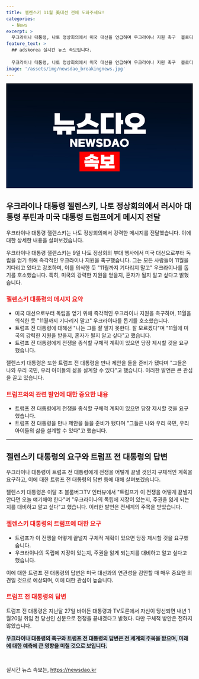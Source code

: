 ```yaml
---
title: 젤렌스키 11월 美대선 전에 도와주세요!
categories:
  - News
excerpt: >
  우크라이나 대통령, 나토 정상회의에서 미국 대선을 언급하며 우크라이나 지원 촉구  볼로디미르 젤렌스키 우크라이나 대통령이 나토 정상회의 부대 행사에서 미국 대선을 염두에 두고 미국과 나토에 우크라이나 지원을 촉구했다. 또한 재집권을 노리는 트럼프 전 대통령과의 만남에 관해 묘사하며, 트럼프가 당선되면 어떻게 할지에 대한 우려를 표명했다. 또한 트럼프와의 전쟁 종식 제안에 대한 요구를 강조했다.
feature_text: >
  ## adskorea 실시간 뉴스 속보입니다.

  우크라이나 대통령, 나토 정상회의에서 미국 대선을 언급하며 우크라이나 지원 촉구  볼로디미르 젤렌스키 우크라이나 대통령이 나토 정상회의 부대 행사에서 미국 대선을 염두에 두고 미국과 나토에 우크라이나 지원을 촉구했다. 또한 재집권을 노리는 트럼프 전 대통령과의 만남에 관해 묘사하며, 트럼프가 당선되면 어떻게 할지에 대한 우려를 표명했다. 또한 트럼프와의 전쟁 종식 제안에 대한 요구를 강조했다.
image: '/assets/img/newsdao_breakingnews.jpg'
---
```


<p><img src="/assets/img/newsdao_breakingnews.jpg" alt="adskorea 속보" /></p>

<h2 data-ke-size="size26">우크라이나 대통령 젤렌스키, 나토 정상회의에서 러시아 대통령 푸틴과 미국 대통령 트럼프에게 메시지 전달</h2>

<p data-ke-size="size16">우크라이나 대통령 젤렌스키는 나토 정상회의에서 강력한 메시지를 전달했습니다. 이에 대한 상세한 내용을 살펴보겠습니다.</p>

<p data-ke-size="size16">우크라이나 대통령 젤렌스키는 9일 나토 정상회의 부대 행사에서 미국 대선으로부터 독립을 얻기 위해 즉각적인 우크라이나 지원을 촉구했습니다. 그는 모든 사람들이 11월을 기다리고 있다고 강조하며, 이를 의식한 듯 "11월까지 기다리지 말고" 우크라이나를 돕기를 호소했습니다. 특히, 미국의 강력한 지원을 얻을지, 혼자가 될지 알고 싶다고 밝혔습니다. </p>

<h3 data-ke-size="size24"><b><span style="color: #ee2323;">젤렌스키 대통령의 메시지 요약</span></b></h3>

<ul>
  <li>미국 대선으로부터 독립을 얻기 위해 즉각적인 우크라이나 지원을 촉구하며, 11월을 의식한 듯 "11월까지 기다리지 말고" 우크라이나를 돕기를 호소했습니다.</li>
  <li>트럼프 전 대통령에 대해선 "나는 그를 잘 알지 못한다. 잘 모르겠다"며 "11월에 미국의 강력한 지원을 받을지, 혼자가 될지 알고 싶다"고 했습니다.</li>
  <li>트럼프 전 대통령에게 전쟁을 종식할 구체적 계획이 있으면 당장 제시할 것을 요구했습니다.</li>
</ul>

<p data-ke-size="size16">젤렌스키 대통령은 또한 트럼프 전 대통령을 만나 제안을 들을 준비가 됐다며 "그들은 나와 우리 국민, 우리 아이들의 삶을 설계할 수 있다"고 했습니다. 이러한 발언은 큰 관심을 끌고 있습니다.</p>

<h3 data-ke-size="size24"><b><span style="color: #ee2323;">트럼프와의 관련 발언에 대한 중요한 내용</span></b></h3>

<ul>
  <li>트럼프 전 대통령에게 전쟁을 종식할 구체적 계획이 있으면 당장 제시할 것을 요구했습니다.</li>
  <li>트럼프 전 대통령을 만나 제안을 들을 준비가 됐다며 "그들은 나와 우리 국민, 우리 아이들의 삶을 설계할 수 있다"고 했습니다.</li>
</ul>

<hr>

<h2 data-ke-size="size26">젤렌스키 대통령의 요구와 트럼프 전 대통령의 답변</h2>

<p data-ke-size="size16">우크라이나 대통령이 트럼프 전 대통령에게 전쟁을 어떻게 끝낼 것인지 구체적인 계획을 요구하고, 이에 대한 트럼프 전 대통령의 답변 등에 대해 살펴보겠습니다.</p>

<p data-ke-size="size16">젤렌스키 대통령은 이달 초 블룸버그TV 인터뷰에서 "트럼프가 이 전쟁을 어떻게 끝낼지 안다면 오늘 얘기해야 한다"며 "우크라이나의 독립에 지장이 있는지, 주권을 잃게 되는지를 대비하고 알고 싶다"고 했습니다. 이러한 발언은 전세계의 주목을 받았습니다.</p>

<h3 data-ke-size="size24"><b><span style="color: #ee2323;">젤렌스키 대통령의 트럼프에 대한 요구</span></b></h3>

<ul>
  <li>트럼프가 이 전쟁을 어떻게 끝낼지 구체적 계획이 있으면 당장 제시할 것을 요구했습니다.</li>
  <li>우크라이나의 독립에 지장이 있는지, 주권을 잃게 되는지를 대비하고 알고 싶다고 했습니다.</li>
</ul>

<p data-ke-size="size16">이에 대한 트럼프 전 대통령의 답변은 미국 대선과의 연관성을 감안할 때 매우 중요한 의견일 것으로 예상되며, 이에 대한 관심이 높습니다.</p>

<h3 data-ke-size="size24"><b><span style="color: #ee2323;">트럼프 전 대통령의 답변</span></b></h3>

<p data-ke-size="size16">트럼프 전 대통령은 지난달 27일 바이든 대통령과 TV토론에서 자신이 당선되면 내년 1월20일 취임 전 당선인 신분으로 전쟁을 끝내겠다고 밝혔다. 다만 구체적 방안은 전하지 않았습니다.</p>

<p data-ke-size="size16"><b><span style="background-color: #21538527;">우크라이나 대통령의 촉구와 트럼프 전 대통령의 답변은 전 세계의 주목을 받으며, 미래에 대한 예측에 큰 영향을 미칠 것으로 보입니다.</span></b></p>

<p data-ke-size="size16">&nbsp;</p>
실시간 뉴스 속보는, <a href="https://newsdao.kr" rel="dofollow">https://newsdao.kr</a>


